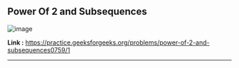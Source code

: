 ## Power Of 2 and Subsequences

![image](https://user-images.githubusercontent.com/23376002/190061688-a562a4be-21a7-477a-8c3e-cc3d2a6a4b6a.png)


**Link :** https://practice.geeksforgeeks.org/problems/power-of-2-and-subsequences0759/1

------------------------------------------------------------------------------------------------------------------------------------------------------



